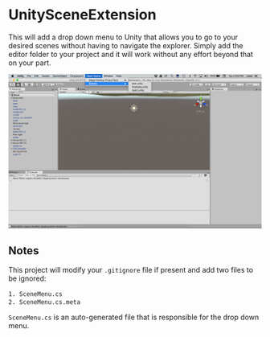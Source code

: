 # UnitySceneExtension

This will add a drop down menu to Unity that allows you to go to your desired scenes without having to navigate the explorer. Simply add the editor folder to your project and it will work without any effort beyond that on your part.

![Example of small project](ScreenShots/example.png)

## Notes

This project will modify your ```.gitignore``` file if present and add two files to be ignored:

	1. SceneMenu.cs
	2. SceneMenu.cs.meta

```SceneMenu.cs``` is an auto-generated file that is responsible for the drop down menu. 